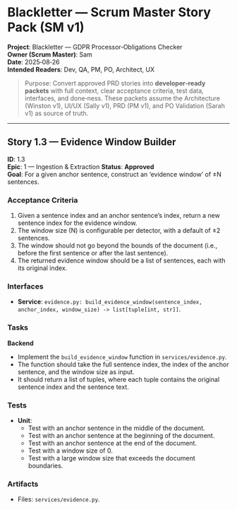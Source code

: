 # Blackletter — Scrum Master Story Pack (SM v1)

**Project**: Blackletter — GDPR Processor‑Obligations Checker  
**Owner (Scrum Master)**: Sam  
**Date**: 2025‑08‑26  
**Intended Readers**: Dev, QA, PM, PO, Architect, UX

> Purpose: Convert approved PRD stories into **developer‑ready packets** with full context, clear acceptance criteria, test data, interfaces, and done‑ness. These packets assume the Architecture (Winston v1), UI/UX (Sally v1), PRD (PM v1), and PO Validation (Sarah v1) as source of truth.

---

## Story 1.3 — Evidence Window Builder
**ID**: 1.3  
**Epic**: 1 — Ingestion & Extraction
**Status**: **Approved**  
**Goal**: For a given anchor sentence, construct an ‘evidence window’ of ±N sentences.

### Acceptance Criteria
1) Given a sentence index and an anchor sentence’s index, return a new sentence index for the evidence window.
2) The window size (N) is configurable per detector, with a default of ±2 sentences.
3) The window should not go beyond the bounds of the document (i.e., before the first sentence or after the last sentence).
4) The returned evidence window should be a list of sentences, each with its original index.

### Interfaces
- **Service**: `evidence.py: build_evidence_window(sentence_index, anchor_index, window_size) -> list[tuple[int, str]]`.

### Tasks
**Backend**
- Implement the `build_evidence_window` function in `services/evidence.py`.
- The function should take the full sentence index, the index of the anchor sentence, and the window size as input.
- It should return a list of tuples, where each tuple contains the original sentence index and the sentence text.

### Tests
- **Unit**:
  - Test with an anchor sentence in the middle of the document.
  - Test with an anchor sentence at the beginning of the document.
  - Test with an anchor sentence at the end of the document.
  - Test with a window size of 0.
  - Test with a large window size that exceeds the document boundaries.

### Artifacts
- Files: `services/evidence.py`.

